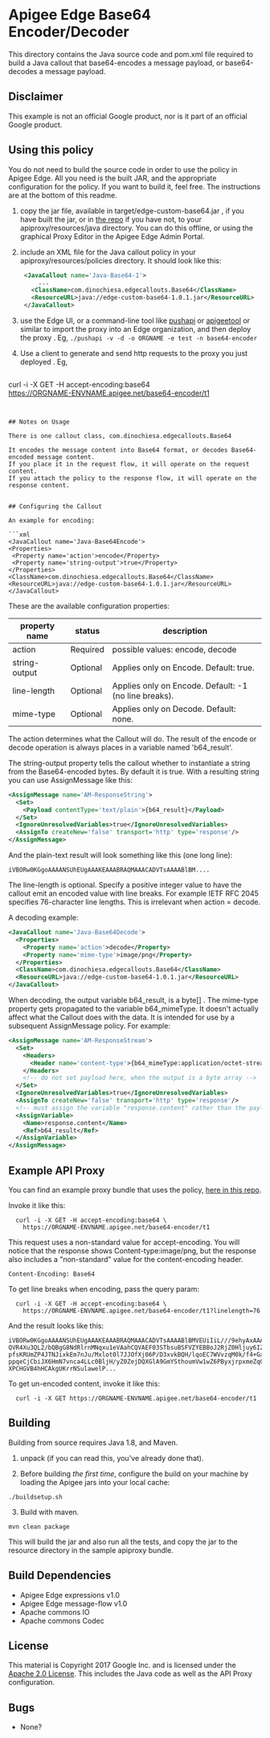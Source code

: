 # Apigee Edge Base64 Encoder/Decoder

This directory contains the Java source code and pom.xml file required to build a Java callout that
base64-encodes a message payload, or base64-decodes a message payload.

## Disclaimer

This example is not an official Google product, nor is it part of an official Google product.


## Using this policy

You do not need to build the source code in order to use the policy in Apigee Edge.
All you need is the built JAR, and the appropriate configuration for the policy.
If you want to build it, feel free.  The instructions are at the bottom of this readme.


1. copy the jar file, available in  target/edge-custom-base64.jar , if you have built the jar, or in [the repo](bundle/apiproxy/resources/java/edge-custom-base64.jar) if you have not, to your apiproxy/resources/java directory. You can do this offline, or using the graphical Proxy Editor in the Apigee Edge Admin Portal.

2. include an XML file for the Java callout policy in your
   apiproxy/resources/policies directory. It should look
   like this:

   ```xml
    <JavaCallout name='Java-Base64-1'>
        ...
      <ClassName>com.dinochiesa.edgecallouts.Base64</ClassName>
      <ResourceURL>java://edge-custom-base64-1.0.1.jar</ResourceURL>
    </JavaCallout>
   ```

3. use the Edge UI, or a command-line tool like [pushapi](https://github.com/carloseberhardt/apiploy) or [apigeetool](https://github.com/apigee/apigeetool-node) or similar to
   import the proxy into an Edge organization, and then deploy the proxy .
   Eg, `./pushapi -v -d -o ORGNAME -e test -n base64-encoder`

4. Use a client to generate and send http requests to the proxy you just deployed . Eg,
   ```
  curl -i -X GET -H accept-encoding:base64 \
    https://ORGNAME-ENVNAME.apigee.net/base64-encoder/t1
   ```


## Notes on Usage

There is one callout class, com.dinochiesa.edgecallouts.Base64

It encodes the message content into Base64 format, or decodes Base64-encoded message content.
If you place it in the request flow, it will operate on the request content.
If you attach the policy to the response flow, it will operate on the response content.


## Configuring the Callout

An example for encoding:

```xml
<JavaCallout name='Java-Base64Encode'>
  <Properties>
    <Property name='action'>encode</Property>
    <Property name='string-output'>true</Property>
  </Properties>
  <ClassName>com.dinochiesa.edgecallouts.Base64</ClassName>
  <ResourceURL>java://edge-custom-base64-1.0.1.jar</ResourceURL>
</JavaCallout>
```

These are the available configuration properties:

| property name     | status    | description                                              |
| ----------------- |-----------|----------------------------------------------------------|
| action            | Required  | possible values: encode, decode                          |
| string-output     | Optional  | Applies only on Encode. Default: true.                   |
| line-length       | Optional  | Applies only on Encode. Default: -1 (no line breaks).    |
| mime-type         | Optional  | Applies only on Decode. Default: none.                   |

The action determines what the Callout will do.
The result of the encode or decode operation is always places in a variable named 'b64_result'.

The string-output property tells the callout whether to instantiate a string from the Base64-encoded bytes.
By default it is true.  With a resulting string you can use AssignMessage like this:

```xml
<AssignMessage name='AM-ResponseString'>
  <Set>
    <Payload contentType='text/plain'>{b64_result}</Payload>
  </Set>
  <IgnoreUnresolvedVariables>true</IgnoreUnresolvedVariables>
  <AssignTo createNew='false' transport='http' type='response'/>
</AssignMessage>
```

And the plain-text result will look something like this (one long line):

```
iVBORw0KGgoAAAANSUhEUgAAAKEAAABRAQMAAACADVTsAAAABlBM....
```

The line-length is optional. Specify a positive integer value to have the callout emit
an encoded value with line breaks. For example IETF RFC 2045 specifies 76-character
line lengths. This is irrelevant when action = decode.


A decoding example:

```xml
<JavaCallout name='Java-Base64Decode'>
  <Properties>
    <Property name='action'>decode</Property>
    <Property name='mime-type'>image/png</Property>
  </Properties>
  <ClassName>com.dinochiesa.edgecallouts.Base64</ClassName>
  <ResourceURL>java://edge-custom-base64-1.0.1.jar</ResourceURL>
</JavaCallout>
```

When decoding, the output variable b64_result, is a byte[] .
The mime-type property gets propagated to the variable b64_mimeType. It doesn't
actually affect what the Callout does with the data. It is intended for use by a
subsequent AssignMessage policy. For example:

```xml
<AssignMessage name='AM-ResponseStream'>
  <Set>
    <Headers>
      <Header name='content-type'>{b64_mimeType:application/octet-stream}</Header>
    </Headers>
    <!-- do not set payload here, when the output is a byte array -->
  </Set>
  <IgnoreUnresolvedVariables>true</IgnoreUnresolvedVariables>
  <AssignTo createNew='false' transport='http' type='response'/>
  <!-- must assign the variable "response.content" rather than the payload -->
  <AssignVariable>
    <Name>response.content</Name>
    <Ref>b64_result</Ref>
  </AssignVariable>
</AssignMessage>
```


## Example API Proxy

You can find an example proxy bundle that uses the policy, [here in this repo](bundle/apiproxy).

Invoke it like this:

```
  curl -i -X GET -H accept-encoding:base64 \
    https://ORGNAME-ENVNAME.apigee.net/base64-encoder/t1
```

This request uses a non-standard value for accept-encoding.
You will notice that the response shows Content-type:image/png, but the response also includes a "non-standard" value for the content-encoding header.
```
Content-Encoding: Base64
```

To get line breaks when encoding, pass the query param:

```
  curl -i -X GET -H accept-encoding:base64 \
    https://ORGNAME-ENVNAME.apigee.net/base64-encoder/t1?linelength=76
```

And the result looks like this:

```
iVBORw0KGgoAAAANSUhEUgAAAKEAAABRAQMAAACADVTsAAAABlBMVEUiIiL///9ehyAxAAABrElE
QVR4Xu3QL2/bQBgG8NdRlrnMNqxu1eVAahCQVAEF03STbsuBSFVZYEBBoJ2RjZ0Hljuy6IZaUlUl
pfsKRUmZP4JTNJixkEm7nJu/Mxlot0l7JJOfXj06P/D3xvkBQH/lqoEC7WVvzqM0k/f4+Gat2nt7
ppqeCjCbiJX6HmN7vnca4LLc0BljH/yZ0ZejDQXGlA9GmYSthoumVw1wZ6PByxjrpxmeZq0hbMcD
XPCHGVB4hHCAkgUKrrNSulawelP...

```


To get un-encoded content, invoke it like this:
```
  curl -i -X GET https://ORGNAME-ENVNAME.apigee.net/base64-encoder/t1
```


## Building

Building from source requires Java 1.8, and Maven.

1. unpack (if you can read this, you've already done that).

2. Before building _the first time_, configure the build on your machine by loading the Apigee jars into your local cache:
  ```
  ./buildsetup.sh
  ```

3. Build with maven.
  ```
  mvn clean package
  ```
  This will build the jar and also run all the tests, and copy the jar to the resource directory in the sample apiproxy bundle.



## Build Dependencies

- Apigee Edge expressions v1.0
- Apigee Edge message-flow v1.0
- Apache commons IO
- Apache commons Codec


## License

This material is Copyright 2017 Google Inc.
and is licensed under the [Apache 2.0 License](LICENSE). This includes the Java code as well as the API Proxy configuration.

## Bugs

* None?
